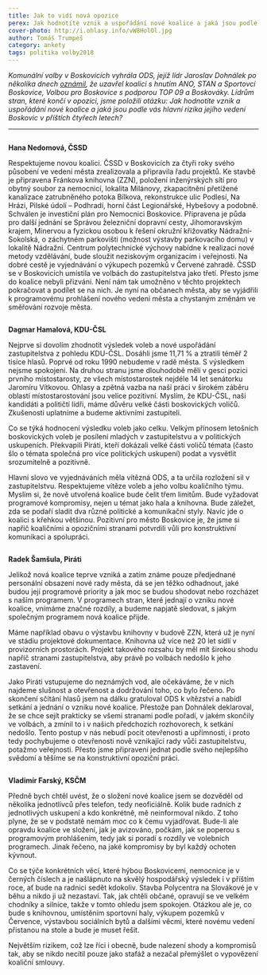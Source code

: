 ```yaml
---
title: Jak to vidí nová opozice
perex: Jak hodnotíte vznik a uspořádání nové koalice a jaká jsou podle vás hlavní rizika jejího vedení Boskovic v příštích čtyřech letech?
cover-photo: http://i.ohlasy.info/vW8HolOl.jpg
author: Tomáš Trumpeš
category: ankety
tags: politika volby2018
---
```


*Komunální volby v Boskovicích vyhrála ODS, jejíž lídr Jaroslav Dohnálek po několika dnech [oznámil](https://forum.ohlasy.info/t/koalice-pro-volebni-obdobi-2018-22/34), že uzavřel koalici s hnutím ANO, STAN a Sportovci Boskovice, Volbou pro Boskovice s podporou TOP 09 a Boskováky. Lídrům stran, které končí v opozici, jsme položili otázku: Jak hodnotíte vznik a uspořádání nové koalice a jaká jsou podle vás hlavní rizika jejího vedení Boskovic v příštích čtyřech letech?*

---

<img class="profile-picture" src="http://i.ohlasy.info/JqfHuOP.jpg" alt="" />

**Hana Nedomová, ČSSD**

Respektujeme novou koalici. ČSSD v Boskovicích za čtyři roky svého působení ve vedení města zrealizovala a připravila řadu projektů. Ke stavbě je připravena Fránkova knihovna (ZZN), položení inženýrských sítí pro obytný soubor za nemocnicí, lokalita Milánovy, zkapacitnění přetížené kanalizace zatrubněného potoka Bílkova, rekonstrukce ulic Podlesí, Na Hrázi, Pilské údolí – Podhradí, horní část Legionářské, Hybešovy a podobně. Schválen je investiční plán pro Nemocnici Boskovice. Připravena je půda pro další jednání se Správou železniční dopravní cesty, Jihomoravským krajem, Minervou a fyzickou osobou k řešení okružní křižovatky Nádražní-Sokolská, o záchytném parkovišti (možnost výstavby parkovacího domu) v lokalitě Nádražní. Centrum polytechnické výchovy nabídne k realizaci nové metody vzdělávání, bude sloužit neziskovým organizacím i veřejnosti. Na dobré cestě je vyjednávání o výkupech pozemků v Červené zahradě. ČSSD se v Boskovicích umístila ve volbách do zastupitelstva jako třetí. Přesto jsme do koalice nebyli přizváni. Není nám tak umožněno v těchto projektech pokračovat a podílet se na nich. Je nyní na občanech města, aby se vyjádřili k programovému prohlášení nového vedení města a chystaným změnám ve směřování rozvoje města.

<img class="profile-picture" src="http://i.ohlasy.info/vuSHbga.jpg" alt="" />

**Dagmar Hamalová, KDU-ČSL**

Nejprve si dovolím zhodnotit výsledek voleb a nové uspořádání zastupitelstva z pohledu KDU-ČSL. Dosáhli jsme 11,71 % a ztratili téměř 2 tisíce hlasů. Poprvé od roku 1990 nebudeme v radě města. S výsledkem nejsme spokojeni. Na druhou stranu jsme dlouhodobě měli v gesci pozici prvního místostarosty, ze všech místostarostek nejdéle 14 let senátorku Jaromíru Vítkovou. Ohlasy a zpětná vazba na naší práci v širokém záběru oblastí místostarostování jsou velice pozitivní. Myslím, že KDU-ČSL, naši kandidáti a političtí lídři, máme důvěru velké části boskovických voličů. Zkušenosti uplatníme a budeme aktivními zastupiteli.

Co se týká hodnocení výsledku voleb jako celku. Velkým přínosem letošních boskovických voleb je posílení mladých v zastupitelstvu a v politických uskupeních. Překvapili Piráti, kteří dokázali velké části voličů témata (často šlo o témata společná pro více politických uskupení) podat a vysvětlit srozumitelně a pozitivně.  

Hlavní slovo ve vyjednáváních měla vítězná ODS, a ta určila rozložení sil v zastupitelstvu. Respektujeme vítěze voleb a jeho volbu koaličního týmu. Myslím si, že nově utvořená koalice bude čelit třem limitům. Bude vyžadovat programové kompromisy, nejen u témat jako hala a knihovna. Bude záležet, zda se podaří sladit dva různé politické a komunikační styly. Navíc jde o koalici s křehkou většinou. Pozitivní pro město Boskovice je, že jsme si napříč koaličními a opozičními stranami potvrdili vůli pro konstruktivní komunikaci a spolupráci.

<img class="profile-picture" src="http://i.ohlasy.info/Zvih7Z4.jpg" alt="" />

**Radek Šamšula, Piráti**

Jelikož nová koalice teprve vzniká a zatím známe pouze předjednané personální obsazení nové rady města, dá se jen těžko odhadnout, jaké budou její programové priority a jak moc se budou shodovat nebo rozcházet s naším programem. V programech stran, které jednají o vzniku nové koalice, vnímáme značné rozdíly, a budeme napjatě sledovat, s jakým společným programem nová koalice přijde.

Máme například obavu o výstavbu knihovny v budově ZZN, která už je nyní ve stádiu projektové dokumentace. Knihovna už více než 20 let sídlí v provizorních prostorách. Projekt takového rozsahu by měl mít širokou shodu napříč stranami zastupitelstva, aby právě po volbách nedošlo k jeho zastavení.

Jako Piráti vstupujeme do neznámých vod, ale očekáváme, že v nich najdeme slušnost a otevřenost a dodržování toho, co bylo řečeno. Po skončení sčítání hlasů jsem na dálku gratuloval ODS k vítězství a nabídl setkání a jednání o vzniku nové koalice. Přestože pan Dohnálek deklaroval, že se chce sejít prakticky se všemi stranami podle pořadí, v jakém skončily ve volbách, a zmínil to i v našich předchozích rozhovorech, k setkání nedošlo. Tento postup v nás nebudí pocit otevřenosti a upřímnosti, i proto tedy pochybujeme o otevřenosti nově vznikající rady vůči zastupitelstvu, potažmo veřejnosti. Přesto jsme připraveni jednat podle svého nejlepšího svědomí a těšíme se na konstruktivní opoziční práci.

<img class="profile-picture" src="http://i.ohlasy.info/5hZFu14.jpg" alt="" />

**Vladimír Farský, KSČM**

Předně bych chtěl uvést, že o složení nové koalice jsem se dozvěděl od několika jednotlivců přes telefon, tedy neoficiálně. Kolik bude radních z jednotlivých uskupení a kdo konkrétně, mě neinformoval nikdo. Z toho plyne, že se v podstatě nemám moc co k čemu vyjadřovat. Bude-li ale opravdu koalice ve složení, jak je avizováno, počkám, jak se poperou s programovým prohlášením, tedy jak si poradí s rozdíly ve volebních programech. Jinak řečeno, na jaké kompromisy by byl každý ochoten kývnout. 

Co se týče konkrétních věcí, které hýbou Boskovicemi, nemocnice je v černých číslech a je našlápnuto na skvělý hospodářský výsledek i v příštím roce, ať bude na radnici sedět kdokoliv. Stavba Polycentra na Slovákové je v běhu a nikdo ji už nezastaví. Tak, jak chtěli občané, opravují se ve velkém chodníky a silnice, takže v tomto ohledu jsem spokojen. Otázkou ale je, co bude s knihovnou, umístěním sportovní haly, výkupem pozemků v Července, výstavbou sociálních bytů a dalšími věcmi, které novému vedení přistanou na stole a bude je muset řešit. 

Největším rizikem, což lze říci i obecně, bude nalezení shody a kompromisů tak, aby se nikdo necítil pouze jako stafáž a nezačal přemýšlet o vypovězení koaliční smlouvy.

